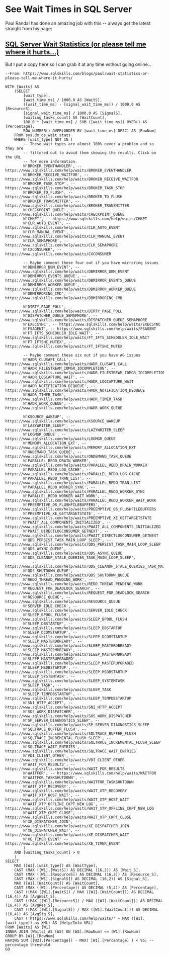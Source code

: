 ﻿# See Wait Times in SQL Server


Paul Randal has done an amazing job with this -- always get the latest straight from his page:

## [SQL Server Wait Statistics (or please tell me where it hurts...)](https://www.sqlskills.com/blogs/paul/wait-statistics-or-please-tell-me-where-it-hurts/)


But I put a copy here so I can grab it at any time without going online...

	--From: https://www.sqlskills.com/blogs/paul/wait-statistics-or-please-tell-me-where-it-hurts/

	WITH [Waits] AS
		(SELECT
			[wait_type],
			[wait_time_ms] / 1000.0 AS [WaitS],
			([wait_time_ms] - [signal_wait_time_ms]) / 1000.0 AS [ResourceS],
			[signal_wait_time_ms] / 1000.0 AS [SignalS],
			[waiting_tasks_count] AS [WaitCount],
			100.0 * [wait_time_ms] / SUM ([wait_time_ms]) OVER() AS [Percentage],
			ROW_NUMBER() OVER(ORDER BY [wait_time_ms] DESC) AS [RowNum]
		FROM sys.dm_os_wait_stats
		WHERE [wait_type] NOT IN (
			-- These wait types are almost 100% never a problem and so they are
			-- filtered out to avoid them skewing the results. Click on the URL
			-- for more information.
			N'BROKER_EVENTHANDLER', -- https://www.sqlskills.com/help/waits/BROKER_EVENTHANDLER
			N'BROKER_RECEIVE_WAITFOR', -- https://www.sqlskills.com/help/waits/BROKER_RECEIVE_WAITFOR
			N'BROKER_TASK_STOP', -- https://www.sqlskills.com/help/waits/BROKER_TASK_STOP
			N'BROKER_TO_FLUSH', -- https://www.sqlskills.com/help/waits/BROKER_TO_FLUSH
			N'BROKER_TRANSMITTER', -- https://www.sqlskills.com/help/waits/BROKER_TRANSMITTER
			N'CHECKPOINT_QUEUE', -- https://www.sqlskills.com/help/waits/CHECKPOINT_QUEUE
			N'CHKPT', -- https://www.sqlskills.com/help/waits/CHKPT
			N'CLR_AUTO_EVENT', -- https://www.sqlskills.com/help/waits/CLR_AUTO_EVENT
			N'CLR_MANUAL_EVENT', -- https://www.sqlskills.com/help/waits/CLR_MANUAL_EVENT
			N'CLR_SEMAPHORE', -- https://www.sqlskills.com/help/waits/CLR_SEMAPHORE
			N'CXCONSUMER', -- https://www.sqlskills.com/help/waits/CXCONSUMER

			-- Maybe comment these four out if you have mirroring issues
			N'DBMIRROR_DBM_EVENT', -- https://www.sqlskills.com/help/waits/DBMIRROR_DBM_EVENT
			N'DBMIRROR_EVENTS_QUEUE', -- https://www.sqlskills.com/help/waits/DBMIRROR_EVENTS_QUEUE
			N'DBMIRROR_WORKER_QUEUE', -- https://www.sqlskills.com/help/waits/DBMIRROR_WORKER_QUEUE
			N'DBMIRRORING_CMD', -- https://www.sqlskills.com/help/waits/DBMIRRORING_CMD

			N'DIRTY_PAGE_POLL', -- https://www.sqlskills.com/help/waits/DIRTY_PAGE_POLL
			N'DISPATCHER_QUEUE_SEMAPHORE', -- https://www.sqlskills.com/help/waits/DISPATCHER_QUEUE_SEMAPHORE
			N'EXECSYNC', -- https://www.sqlskills.com/help/waits/EXECSYNC
			N'FSAGENT', -- https://www.sqlskills.com/help/waits/FSAGENT
			N'FT_IFTS_SCHEDULER_IDLE_WAIT', -- https://www.sqlskills.com/help/waits/FT_IFTS_SCHEDULER_IDLE_WAIT
			N'FT_IFTSHC_MUTEX', -- https://www.sqlskills.com/help/waits/FT_IFTSHC_MUTEX

			-- Maybe comment these six out if you have AG issues
			N'HADR_CLUSAPI_CALL', -- https://www.sqlskills.com/help/waits/HADR_CLUSAPI_CALL
			N'HADR_FILESTREAM_IOMGR_IOCOMPLETION', -- https://www.sqlskills.com/help/waits/HADR_FILESTREAM_IOMGR_IOCOMPLETION
			N'HADR_LOGCAPTURE_WAIT', -- https://www.sqlskills.com/help/waits/HADR_LOGCAPTURE_WAIT
			N'HADR_NOTIFICATION_DEQUEUE', -- https://www.sqlskills.com/help/waits/HADR_NOTIFICATION_DEQUEUE
			N'HADR_TIMER_TASK', -- https://www.sqlskills.com/help/waits/HADR_TIMER_TASK
			N'HADR_WORK_QUEUE', -- https://www.sqlskills.com/help/waits/HADR_WORK_QUEUE

			N'KSOURCE_WAKEUP', -- https://www.sqlskills.com/help/waits/KSOURCE_WAKEUP
			N'LAZYWRITER_SLEEP', -- https://www.sqlskills.com/help/waits/LAZYWRITER_SLEEP
			N'LOGMGR_QUEUE', -- https://www.sqlskills.com/help/waits/LOGMGR_QUEUE
			N'MEMORY_ALLOCATION_EXT', -- https://www.sqlskills.com/help/waits/MEMORY_ALLOCATION_EXT
			N'ONDEMAND_TASK_QUEUE', -- https://www.sqlskills.com/help/waits/ONDEMAND_TASK_QUEUE
			N'PARALLEL_REDO_DRAIN_WORKER', -- https://www.sqlskills.com/help/waits/PARALLEL_REDO_DRAIN_WORKER
			N'PARALLEL_REDO_LOG_CACHE', -- https://www.sqlskills.com/help/waits/PARALLEL_REDO_LOG_CACHE
			N'PARALLEL_REDO_TRAN_LIST', -- https://www.sqlskills.com/help/waits/PARALLEL_REDO_TRAN_LIST
			N'PARALLEL_REDO_WORKER_SYNC', -- https://www.sqlskills.com/help/waits/PARALLEL_REDO_WORKER_SYNC
			N'PARALLEL_REDO_WORKER_WAIT_WORK', -- https://www.sqlskills.com/help/waits/PARALLEL_REDO_WORKER_WAIT_WORK
			N'PREEMPTIVE_OS_FLUSHFILEBUFFERS', -- https://www.sqlskills.com/help/waits/PREEMPTIVE_OS_FLUSHFILEBUFFERS
			N'PREEMPTIVE_XE_GETTARGETSTATE', -- https://www.sqlskills.com/help/waits/PREEMPTIVE_XE_GETTARGETSTATE
			N'PWAIT_ALL_COMPONENTS_INITIALIZED', -- https://www.sqlskills.com/help/waits/PWAIT_ALL_COMPONENTS_INITIALIZED
			N'PWAIT_DIRECTLOGCONSUMER_GETNEXT', -- https://www.sqlskills.com/help/waits/PWAIT_DIRECTLOGCONSUMER_GETNEXT
			N'QDS_PERSIST_TASK_MAIN_LOOP_SLEEP', -- https://www.sqlskills.com/help/waits/QDS_PERSIST_TASK_MAIN_LOOP_SLEEP
			N'QDS_ASYNC_QUEUE', -- https://www.sqlskills.com/help/waits/QDS_ASYNC_QUEUE
			N'QDS_CLEANUP_STALE_QUERIES_TASK_MAIN_LOOP_SLEEP',
				-- https://www.sqlskills.com/help/waits/QDS_CLEANUP_STALE_QUERIES_TASK_MAIN_LOOP_SLEEP
			N'QDS_SHUTDOWN_QUEUE', -- https://www.sqlskills.com/help/waits/QDS_SHUTDOWN_QUEUE
			N'REDO_THREAD_PENDING_WORK', -- https://www.sqlskills.com/help/waits/REDO_THREAD_PENDING_WORK
			N'REQUEST_FOR_DEADLOCK_SEARCH', -- https://www.sqlskills.com/help/waits/REQUEST_FOR_DEADLOCK_SEARCH
			N'RESOURCE_QUEUE', -- https://www.sqlskills.com/help/waits/RESOURCE_QUEUE
			N'SERVER_IDLE_CHECK', -- https://www.sqlskills.com/help/waits/SERVER_IDLE_CHECK
			N'SLEEP_BPOOL_FLUSH', -- https://www.sqlskills.com/help/waits/SLEEP_BPOOL_FLUSH
			N'SLEEP_DBSTARTUP', -- https://www.sqlskills.com/help/waits/SLEEP_DBSTARTUP
			N'SLEEP_DCOMSTARTUP', -- https://www.sqlskills.com/help/waits/SLEEP_DCOMSTARTUP
			N'SLEEP_MASTERDBREADY', -- https://www.sqlskills.com/help/waits/SLEEP_MASTERDBREADY
			N'SLEEP_MASTERMDREADY', -- https://www.sqlskills.com/help/waits/SLEEP_MASTERMDREADY
			N'SLEEP_MASTERUPGRADED', -- https://www.sqlskills.com/help/waits/SLEEP_MASTERUPGRADED
			N'SLEEP_MSDBSTARTUP', -- https://www.sqlskills.com/help/waits/SLEEP_MSDBSTARTUP
			N'SLEEP_SYSTEMTASK', -- https://www.sqlskills.com/help/waits/SLEEP_SYSTEMTASK
			N'SLEEP_TASK', -- https://www.sqlskills.com/help/waits/SLEEP_TASK
			N'SLEEP_TEMPDBSTARTUP', -- https://www.sqlskills.com/help/waits/SLEEP_TEMPDBSTARTUP
			N'SNI_HTTP_ACCEPT', -- https://www.sqlskills.com/help/waits/SNI_HTTP_ACCEPT
			N'SOS_WORK_DISPATCHER', -- https://www.sqlskills.com/help/waits/SOS_WORK_DISPATCHER
			N'SP_SERVER_DIAGNOSTICS_SLEEP', -- https://www.sqlskills.com/help/waits/SP_SERVER_DIAGNOSTICS_SLEEP
			N'SQLTRACE_BUFFER_FLUSH', -- https://www.sqlskills.com/help/waits/SQLTRACE_BUFFER_FLUSH
			N'SQLTRACE_INCREMENTAL_FLUSH_SLEEP', -- https://www.sqlskills.com/help/waits/SQLTRACE_INCREMENTAL_FLUSH_SLEEP
			N'SQLTRACE_WAIT_ENTRIES', -- https://www.sqlskills.com/help/waits/SQLTRACE_WAIT_ENTRIES
			N'VDI_CLIENT_OTHER', -- https://www.sqlskills.com/help/waits/VDI_CLIENT_OTHER
			N'WAIT_FOR_RESULTS', -- https://www.sqlskills.com/help/waits/WAIT_FOR_RESULTS
			N'WAITFOR', -- https://www.sqlskills.com/help/waits/WAITFOR
			N'WAITFOR_TASKSHUTDOWN', -- https://www.sqlskills.com/help/waits/WAITFOR_TASKSHUTDOWN
			N'WAIT_XTP_RECOVERY', -- https://www.sqlskills.com/help/waits/WAIT_XTP_RECOVERY
			N'WAIT_XTP_HOST_WAIT', -- https://www.sqlskills.com/help/waits/WAIT_XTP_HOST_WAIT
			N'WAIT_XTP_OFFLINE_CKPT_NEW_LOG', -- https://www.sqlskills.com/help/waits/WAIT_XTP_OFFLINE_CKPT_NEW_LOG
			N'WAIT_XTP_CKPT_CLOSE', -- https://www.sqlskills.com/help/waits/WAIT_XTP_CKPT_CLOSE
			N'XE_DISPATCHER_JOIN', -- https://www.sqlskills.com/help/waits/XE_DISPATCHER_JOIN
			N'XE_DISPATCHER_WAIT', -- https://www.sqlskills.com/help/waits/XE_DISPATCHER_WAIT
			N'XE_TIMER_EVENT' -- https://www.sqlskills.com/help/waits/XE_TIMER_EVENT
			)
		AND [waiting_tasks_count] > 0
		)
	SELECT
		MAX ([W1].[wait_type]) AS [WaitType],
		CAST (MAX ([W1].[WaitS]) AS DECIMAL (16,2)) AS [Wait_S],
		CAST (MAX ([W1].[ResourceS]) AS DECIMAL (16,2)) AS [Resource_S],
		CAST (MAX ([W1].[SignalS]) AS DECIMAL (16,2)) AS [Signal_S],
		MAX ([W1].[WaitCount]) AS [WaitCount],
		CAST (MAX ([W1].[Percentage]) AS DECIMAL (5,2)) AS [Percentage],
		CAST ((MAX ([W1].[WaitS]) / MAX ([W1].[WaitCount])) AS DECIMAL (16,4)) AS [AvgWait_S],
		CAST ((MAX ([W1].[ResourceS]) / MAX ([W1].[WaitCount])) AS DECIMAL (16,4)) AS [AvgRes_S],
		CAST ((MAX ([W1].[SignalS]) / MAX ([W1].[WaitCount])) AS DECIMAL (16,4)) AS [AvgSig_S],
		CAST ('https://www.sqlskills.com/help/waits/' + MAX ([W1].[wait_type]) as XML) AS [Help/Info URL]
	FROM [Waits] AS [W1]
	INNER JOIN [Waits] AS [W2] ON [W2].[RowNum] <= [W1].[RowNum]
	GROUP BY [W1].[RowNum]
	HAVING SUM ([W2].[Percentage]) - MAX( [W1].[Percentage] ) < 95; -- percentage threshold
	GO